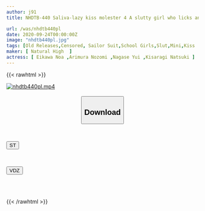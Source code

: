 ```yaml
---
author: j91
title: NHDTB-440 Saliva-lazy kiss molester 4 A slutty girl who licks and licks the old man so closely that he becomes captivated

url: /was/nhdtb440pl
date: 2020-09-24T00:00:00Z
image: "nhdtb440pl.jpg"
tags: [Old Releases,Censored, Sailor Suit,School Girls,Slut,Mini,Kiss	]
maker: [ Natural High  ]
actress: [ Eikawa Noa ,Arimura Nozomi ,Nagase Yui ,Kisaragi Natsuki ]
---
```



{{< rawhtml >}}

<div class="video" data-videoid="qMDVBPMybgfyBp">
    <a href="javascript:;">
        <img src="/was/nhdtb440pl/nhdtb440pl.jpg" width="WIDTH" height="HEIGHT" alt="nhdtb440pl.mp4" loading="lazy">
    </a>
</div>

<script type="text/javascript" src="https://j91.asia/asset/on-demand-st.js"></script>

<br>
  <link rel="stylesheet" href="https://j91.asia/asset/bs5.css">
  
  <center>
  <button class="btn btn-primary" type="button" data-bs-toggle="collapse" data-bs-target=".multi-collapse" aria-expanded="false" aria-controls="multiCollapseExample1 multiCollapseExample2"><h2>Download</h2></button></center>
</p>
<div class="row">
  <div class="col">
    <div class="collapse multi-collapse" id="multiCollapseExample1">
      <div class="card card-body">
	      	      <br>
<div class="buttons">  
<p><a href="https://streamtape.to/v/qMDVBPMybgfyBp" target="_blank"><button class="btn-hover color-3"><i class="fa fa-download"></i> ST</button></a></p></div>
    </div>
  </div>
</div>
  <div class="col">
    <div class="collapse multi-collapse" id="multiCollapseExample2">
      <div class="card card-body">
	      <br>
<div class="buttons">
<p><a href="https://vidoza.net/ezh3798w5l4a" target="_blank"><button class="btn-hover color-1"><i class="fa fa-download"></i> VDZ</button></a></p></div>
<br><br>
      </div>
    </div>
  </div>
</div>

{{< /rawhtml >}}